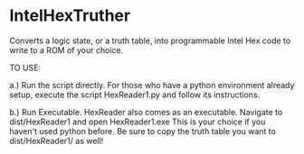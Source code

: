 # IntelHexTruther
Converts a logic state, or a truth table, into programmable Intel Hex code to write to a ROM of your choice.


TO USE:

a.) Run the script directly.
      For those who have a python environment already setup, execute the script HexReader1.py and follow its instructions.
      
b.) Run Executable.
      HexReader also comes as an executable. Navigate to dist/HexReader1 and open HexReader1.exe
      This is your choice if you haven't used python before. Be sure to copy the truth table you want to dist/HexReader1/ as well!
      
